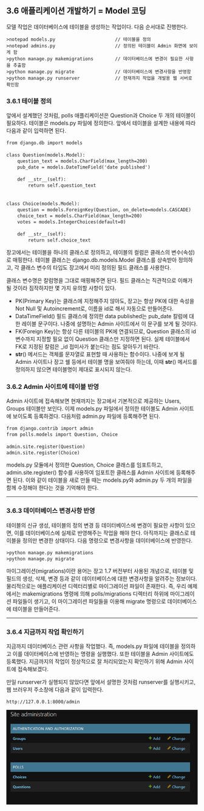 ## **3.6 애플리케이션 개발하기 = Model 코딩**

모델 작업은 데이터베이스에 테이블을 생성하는 작업이다.
다음 순서대로 진행한다.

```
>notepad models.py                      // 테이블을 정의
>notepad admins.py                      // 정의된 테이블이 Admin 화면에 보이게 함
>python manage.py makemigrations        // 데이터베이스에 변경이 필요한 사항을 추출함
>python manage.py migrate               // 데이터베이스에 변경사항을 반영함
>python manage.py runserver             // 현재까지 작업을 개발용 웹 서버로 확인함
```

### **3.6.1 테이블 정의**

앞에서 설계했던 것처럼, polls 애플리케이션은 Question과 Choice 두 개의 테이블이 필요하다.
테이블은 models.py 파일에 정의한다.
앞에서 테이블을 설계한 내용에 따라 다음과 같이 입력하면 된다.

```
from django.db import models

class Question(models.Model):
    question_text = models.CharField(max_length=200)
    pub_date = models.DateTimeField('date published')

    def __str__(self):
        return self.question_text


class Choice(models.Model):
    question = models.ForeignKey(Question, on_delete=models.CASCADE)
    choice_text = models.CharField(max_length=200)
    votes = models.IntegerChoices(default=0)

    def __str__(self):
        return self.choice_text
```

장고에서는 테이블을 하나의 클래스로 정의하고, 테이블의 컬럼은 클래스의 변수(속성)로 매핑한다.
테이블 클래스는 django.db.models.Model 클래스를 상속받아 정의하고, 각 클래스 변수의 타입도 장고에서 미리 정의된 필드 클래스를 사용한다.

클래스 변수명은 칼럼명을 그대로 매핑해주면 된다.
필드 클래스는 직관적으로 이해가 될 것이라 짐작하지만 몇 가지 유의할 사항이 있다.

* PK(Primary Key)는 클래스에 지정해주지 않아도, 장고는 항상 PK에 대한 속성을 Not Null 및 Autoincrement로, 이름을 id로 해서 자동으로 만들어준다.
* DataTimeField() 필드 클래스에 정의한 data published는 pub_date 칼럼에 대한 레이블 문구이다. 나중에 설명하는 Admin 사이트에서 이 문구를 보게 될 것이다.
* FK(Foreign Key)는 항상 다른 테이블의 PK에 연결되므로, Question 클래스의 id변수까지 지정할 필요 없이 Question 클래스만 지정하면 된다. 실제 테이블에서 FK로 지정된 칼럼은 _id 접미사가 붙는다는 점도 알아두기 바란다.
* __str__() 메서드는 객체를 문자열로 표현할 때 사용하는 함수이다. 나중에 보게 될 Admin 사이트나 장고 쉘 등에서 테이블 명을 보여줘야 하는데, 이때 __str__() 메서드를 정의하지 않으면 테이블명이 제대로 표시되지 않는다.

### **3.6.2 Admin 사이트에 테이블 반영**

Admin 사이트에 접속해보면 현재까지는 장고에서 기본적으로 제공하는 Users, Groups 테이블만 보인다.
이제 models.py 파일에서 정의한 테이블도 Admin 사이트에 보이도록 등록하겠다.
다음처럼 admin.py 파일에 등록해주면 된다.

```
from django.contrib import admin
from polls.models import Question, Choice

admin.site.register(Question)
admin.site.register(Choice)
```

models.py 모듈에서 정의한 Question, Choice 클래스를 임포트하고, admin.site.register() 함수를 사용하여 
임포트한 클래스를 Admin 사이트에 등록해주면 된다.
이와 같이 테이블을 새로 만들 때는 models.py와 admin.py 두 개의 파일을 함께 수정해야 한다는 것을 기억해야 한다.

---
### **3.6.3 데이터베이스 변경사항 반영**

테이블의 신규 생성, 테이블의 정의 변경 등 데이터베이스에 변경이 필요한 사항이 있으면, 이를 데이터베이스에 실제로 반영해주는 작업을 해야 한다.
아직까지는 클래스로 테이블을 정의만 변경한 상태이다.
다음 명령으로 변경사항을 데이터베이스에 반영한다.

```
>python manage.py makemigrations
>python manage.py migrate
```

마이그레이션(migrations)이란 용어는 장고 1.7 버전부터 사용된 개념으로, 테이블 및 필드의 생성, 삭제, 변경 등과 같이
데이터베이스에 대한 변경사항을 알려주는 정보이다.
물리적으로는 애플리케이션 디렉터리별로 마이그레이션 파일이 존재한다.
즉, 우리 예제에서는 makemigrations 명령에 의해 polls/migrations 디렉터리 하위에 마이그레이션 파일들이 생기고, 이 마이그레이션 파일들을 이용해 migrate 명령으로 데이터베이스에 테이블을 만들어준다.

---
### **3.6.4 지금까지 작업 확인하기**

지금까지 데이터베이스 관련 사항을 작업했다.
즉, models.py 파일에 테이블을 정의하고 이를 데이터베이스에 반영하는 명령을 실행했다.
또한 테이블을 Admin 사이트에도 등록했다.
지금까지의 작업이 정상적으로 잘 처리되었는지 확인하기 위해 Admin 사이트에 접속해보겠다.

만일 runserver가 실행되지 않았다면 앞에서 설명한 것처럼 runserver를 실행시키고, 웹 브러우저 주소창에 다음과 같이 입력한다.

```
http://127.0.0.1:8000/admin
```

![alt text](image-6.png)